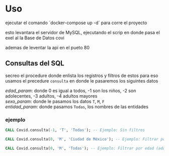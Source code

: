 # Uso
ejecutar el comando ´docker-compose up -d´
para corre el proyecto    

esto levantara el servidor de MySQL, ejecutando el scrip en donde pasa el exel al la Base de Datos covi 

ademas de leventar la api en el pueto 80


## Consultas del SQL
secreo el procedure donde enlista los registros y filtros de estos para eso usamos el precedure `consulta` en donde le pasaremos los siguintes datos  

*edad_param*: donde 0 es igual a todos, -1 son los niños, -2 son adolecentes, -3 adultos, -4 adultos mayores  
*sexo_param*: donde le pasamos los datos `T`, `M`, `F`  
*entidad_param*: donde pasamos `Todas`, los nombres de las entidades  

### ejemplo
```sql
CALL Covid.consulta(-1, 'T', 'Todas'); -- Ejemplo: Sin filtros

CALL Covid.consulta(0, 'M', 'Ciudad de México'); -- Ejemplo: Filtrar por sexo masculino y entidad específica

CALL Covid.consulta(0, 'M', 'Todas'); -- Ejemplo: Filtrar por edad (adolescentes) y todos los sexos
```
